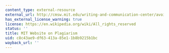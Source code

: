 ```yaml
---
content_type: external-resource
external_url: http://cmsw.mit.edu/writing-and-communication-center/avoiding-plagiarism/
has_external_license_warning: true
license: https://en.wikipedia.org/wiki/All_rights_reserved
status: ''
title: MIT Website on Plagiarism
uid: c8c43ae9-df63-413a-85e1-1b8b9215b1bc
wayback_url: ''
---
```

